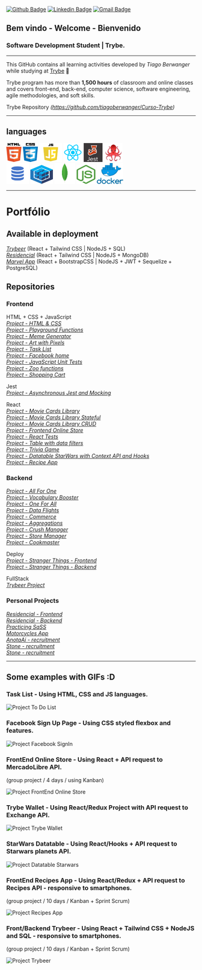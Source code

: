 [![Github Badge](https://img.shields.io/badge/-Github-000?style=flat-square&logo=Github&logoColor=white&link=https://github.com/lucasgdb)](https://github.com/tiagoberwanger)
[![Linkedin Badge](https://img.shields.io/badge/-LinkedIn-blue?style=flat-square&logo=Linkedin&logoColor=white&link=https://www.linkedin.com/in/lucas-bittencourt/)](https://www.linkedin.com/in/tiago-berwanger/)
[![Gmail Badge](https://img.shields.io/badge/-Gmail-c14438?style=flat-square&logo=Gmail&logoColor=white&link=mailto:berwangertiago@gmail.com)](mailto:berwangertiago@gmail.com)

## Bem vindo - Welcome - Bienvenido

### Software Development Student | Trybe.

<hr>

This GitHub contains all learning activities developed by *Tiago Berwanger* while studying at [Trybe](https://www.betrybe.com/) :rocket:

Trybe program has more than **1,500 hours** of classroom and online classes and covers front-end, back-end, computer science, software engineering, agile methodologies, and soft skills.

Trybe Repository *(https://github.com/tiagoberwanger/Curso-Trybe)*

<hr>

## languages

<div>
<img src="./assets/Html-icon.png" width="40" height="50">
<img src="./assets/Css-icon.png" width="40" height="50">
<img src="./assets/JavaScript-icon.png" width="60" height="50">
<img src="./assets/react-logo.png" width="50" height="50">
<img src="./assets/Jest-icon.png" width="50" height="50">
<img src="./assets/reactTestingLibrary-logo.png" width="50" height="50">
</div>
<div>
<img src="./assets/mySQL.png" width="60" height="55">
<img src="./assets/sequelize.svg" width="60" height="50">
<img src="./assets/mongoDB.png" width="55" height="55">
<img src="./assets/nodejs_logo.png" width="50" height="50">
<img src="./assets/docker.png" width="70" height="55">
</div>

<hr>

# Portfólio

## Available in deployment

*[Trybeer](https://trybeer-ft.herokuapp.com/)* (React + Tailwind CSS | NodeJS + SQL)  
*[Residencial](https://residencial-berwanger.herokuapp.com/)* (React + Tailwind CSS | NodeJS + MongoDB)  
*[Marvel App](https://marvel-app-ft.herokuapp.com/)* (React + BootstrapCSS | NodeJS + JWT + Sequelize + PostgreSQL)  

## Repositories

### Frontend

HTML + CSS + JavaScript  
*[Project - HTML & CSS](https://github.com/tiagoberwanger/Projeto-Lessons-Learned)*  
*[Project - Playground Functions](https://github.com/tiagoberwanger/Projeto-Playground-Functions)*  
*[Project - Meme Generator](https://github.com/tiagoberwanger/Projeto-Meme-Generator)*  
*[Project - Art with Pixels](https://github.com/tiagoberwanger/Projeto-Pixels-Art)*  
*[Project - Task List](https://github.com/tiagoberwanger/Projeto-To-Do-List)*     
*[Project - Facebook home](https://github.com/tiagoberwanger/Projeto-Facebook-Signup)*  
*[Project - JavaScript Unit Tests](https://github.com/tiagoberwanger/Projeto-JS-Unit-Tests)*  
*[Project - Zoo functions](https://github.com/tiagoberwanger/Projeto-Zoo-Functions)*  
*[Project - Shopping Cart](https://github.com/tiagoberwanger/Projeto-shopping-cart)*    

Jest   
*[Project - Asynchronous Jest and Mocking](https://github.com/tiagoberwanger/Projeto-Jest-Assincrono-e-Mocking)*  

React  
*[Project - Movie Cards Library](https://github.com/tiagoberwanger/Projeto-Movie-Card-Library)*  
*[Project - Movie Cards Library Stateful](https://github.com/tiagoberwanger/Projeto-Movie-Card-Library-Stateful)*  
*[Project - Movie Cards Library CRUD](https://github.com/tiagoberwanger/Projeto-Movie-Card-Library-CRUD)*  
*[Project - Frontend Online Store](https://github.com/tiagoberwanger/Projeto-frontend-online-store)*  
*[Project - React Tests](https://github.com/tiagoberwanger/Projeto-React-Tests)*  
*[Project - Table with data filters](https://github.com/tiagoberwanger/Projeto-Trybe-Wallet)*  
*[Project - Trivia Game](https://github.com/tiagoberwanger/Projeto-Trivia-Game)*  
*[Project - Datatable StarWars with Context API and Hooks](https://github.com/tiagoberwanger/Projeto-Datatable-StarWars)*   
*[Project - Recipe App](https://github.com/tiagoberwanger/Projeto-Recipes-App)*   

### Backend  
*[Project - All For One](https://github.com/tiagoberwanger/Projeto-All-For-One)*  
*[Project - Vocabulary Booster](https://github.com/tiagoberwanger/Projeto-Vocabulary-Booster)*  
*[Project - One For All](https://github.com/tiagoberwanger/Projeto-One-For-All)*  
*[Project - Data Flights](https://github.com/tiagoberwanger/Projeto-Data-Flights)*  
*[Project - Commerce](https://github.com/tiagoberwanger/Projeto-Commerce)*  
*[Project - Aggregations](https://github.com/tiagoberwanger/Projeto-Aggregations)*  
*[Project - Crush Manager](https://github.com/tiagoberwanger/Projeto-Crush-Manager)*  
*[Project - Store Manager](https://github.com/tiagoberwanger/Projeto-Store-Manager)*  
*[Project - Cookmaster](https://github.com/tiagoberwanger/Projeto-Cookmaster)*  

Deploy  
*[Project - Stranger Things - Frontend](https://github.com/tiagoberwanger/Project-Stranger-Things-Frontend)*  
*[Project - Stranger Things - Backend](https://github.com/tiagoberwanger/Project-Stranger-Things-Backend)*

FullStack  
*[Trybeer Project](https://github.com/tiagoberwanger/Projeto-Trybeer)*

### Personal Projects  
*[Residencial - Frontend](https://github.com/tiagoberwanger/Residencial_frontend)*  
*[Residencial - Backend](https://github.com/tiagoberwanger/Residencial_backend)*  
*[Practicing SaSS](https://github.com/tiagoberwanger/project-sass)*  
*[Motorcycles App](https://github.com/tiagoberwanger/Motorcycles_App-Frontend)*  
*[AnotaAi - recruitment](https://github.com/tiagoberwanger/test-backend-nodejs)*  
*[Stone - recruitment](https://github.com/tiagoberwanger/Desafio-MarvelApp-Frontend)*  
*[Stone - recruitment](https://github.com/tiagoberwanger/Desafio-MarvelApp-Backend)*  

<hr>

## Some examples with GIFs :D

### Task List - Using HTML, CSS and JS languages.
![Project To Do List](https://media.giphy.com/media/RSDSR88QEX52dAtZcF/giphy.gif)

### Facebook Sign Up Page - Using CSS styled flexbox and features.
![Project Facebook SignIn](https://media.giphy.com/media/OdKwp6Co8PJraoYHtV/giphy.gif)

### FrontEnd Online Store - Using React + API request to MercadoLibre API.
(group project / 4 days / using Kanban)

![Project FrontEnd Online Store](https://media.giphy.com/media/iJJLQ1Tw1SFZPxbUXM/giphy.gif)

### Trybe Wallet - Using React/Redux Project with API request to Exchange API.
![Project Trybe Wallet](https://media.giphy.com/media/qWzH2qOenhkXWJv28u/giphy.gif)

### StarWars Datatable - Using React/Hooks + API request to Starwars planets API.
![Project Datatable Starwars](https://media.giphy.com/media/zLVzLwAyFQ6Q7nLIjq/giphy.gif)

### FrontEnd Recipes App - Using React/Redux + API request to Recipes API - responsive to smartphones.
(group project / 10 days / Kanban + Sprint Scrum)

![Project Recipes App](https://media.giphy.com/media/UAwJNWJhxbkp8YIUeh/giphy.gif)

### Front/Backend Trybeer - Using React + Tailwind CSS + NodeJS and SQL - responsive to smartphones.
(group project / 10 days / Kanban + Sprint Scrum)

![Project Trybeer](https://media.giphy.com/media/yNzRh0F8ePQzi1J4aL/giphy.gif)
